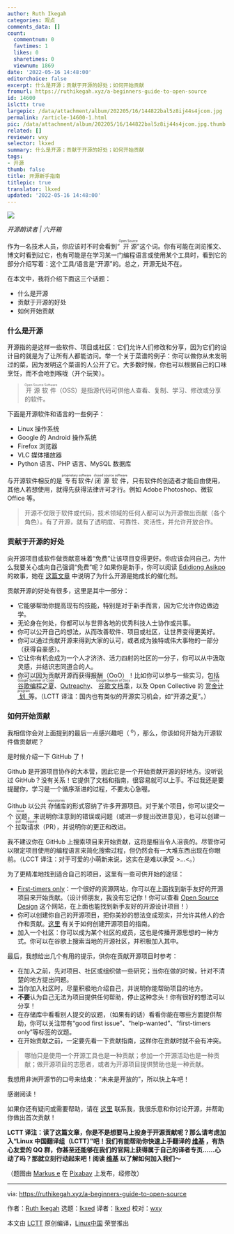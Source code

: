 ```yaml
---
author: Ruth Ikegah
categories: 观点
comments_data: []
count:
  commentnum: 0
  favtimes: 1
  likes: 0
  sharetimes: 0
  viewnum: 1869
date: '2022-05-16 14:48:00'
editorchoice: false
excerpt: 什么是开源；贡献于开源的好处；如何开始贡献
fromurl: https://ruthikegah.xyz/a-beginners-guide-to-open-source
id: 14600
islctt: true
largepic: /data/attachment/album/202205/16/144822bal5z8ij44s4jcom.jpg
permalink: /article-14600-1.html
pic: /data/attachment/album/202205/16/144822bal5z8ij44s4jcom.jpg.thumb.jpg
related: []
reviewer: wxy
selector: lkxed
summary: 什么是开源；贡献于开源的好处；如何开始贡献
tags:
- 开源
thumb: false
title: 开源新手指南
titlepic: true
translator: lkxed
updated: '2022-05-16 14:48:00'
---
```


![](/data/attachment/album/202205/16/144822bal5z8ij44s4jcom.jpg)



*开源朗读者 | 六开箱*


作为一名技术人员，你应该时不时会看到“<ruby> 开源 <rt>  Open Source </rt></ruby>”这个词。你有可能在浏览推文、博文时看到过它，也有可能是在学习某一门编程语言或使用某个工具时，看到它的部分介绍写着：这个工具/语言是“开源”的。总之，开源无处不在。


在本文中，我将介绍下面这三个话题：


* 什么是开源
* 贡献于开源的好处
* 如何开始贡献


### 什么是开源


开源指的是这样一些软件、项目或社区：它们允许人们修改和分享，因为它们的设计目的就是为了让所有人都能访问。举一个关于菜谱的例子：你可以做你从未发明过的菜，因为发明这个菜谱的人公开了它。大多数时候，你也可以根据自己的口味烹饪，而不会呛到喉咙（开个玩笑）。



> 
> <ruby> 开源软件 <rt>  Open Source Software </rt></ruby>（OSS）是指源代码可供他人查看、复制、学习、修改或分享的软件。
> 
> 
> 


下面是开源软件和语言的一些例子：


* Linux 操作系统
* Google 的 Android 操作系统
* Firefox 浏览器
* VLC 媒体播放器
* Python 语言、PHP 语言、MySQL 数据库


与开源软件相反的是<ruby> 专有软件 <rt>  proprietary software </rt></ruby> / <ruby> 闭源软件 <rt>  closed source software </rt></ruby>，只有软件的创造者才能自由使用，其他人若想使用，就得先获得法律许可才行。例如 Adobe Photoshop、微软 Office 等。



> 
> 开源不仅限于软件或代码，技术领域的任何人都可以为开源做出贡献（各个角色）。有了开源，就有了透明度、可靠性、灵活性，并允许开放合作。
> 
> 
> 


### 贡献于开源的好处


向开源项目或软件做贡献意味着“免费”让该项目变得更好。你应该会问自己，为什么我要关心或向自己强调“免费”呢？如果你是新手，你可以阅读 [Edidiong Asikpo](https://hashnode.com/@didicodes) 的故事，她在 [这篇文章](https://edidiongasikpo.com/open-source-contributions-a-catalyst-for-growth-b823fc5752b1) 中说明了为什么开源是她成长的催化剂。


贡献开源的好处有很多，这里是其中一部分：


* 它能够帮助你提高现有的技能，特别是对于新手而言，因为它允许你边做边学。
* 无论身在何处，你都可以与世界各地的优秀科技人士协作或共事。
* 你可以公开自己的想法，从而改善软件、项目或社区，让世界变得更美好。
* 你可以通过贡献开源来得到大家的认可，或者成为独特或伟大事物的一部分（获得自豪感）。
* 它让你有机会成为一个人才济济、活力四射的社区的一分子，你可以从中汲取灵感，并结识志同道合的人。
* 你可以因为贡献开源而获得报酬（OoO）！比如你可以参与一些实习，包括 <ruby> <a href="https://summerofcode.withgoogle.com">  谷歌编程之夏 </a> <rt>  Google Summer of Code </rt></ruby>、[Outreachy](https://www.outreachy.org/)、<ruby> <a href="https://developers.google.com/season-of-docs">  谷歌文档季 </a> <rt>  Google Season of Docs </rt></ruby>，以及 Open Collective 的 <ruby> <a href="https://docs.opencollective.com/help/contributing/development/bounties">  赏金计划 </a> <rt>  bounty program </rt></ruby> 等。（LCTT 译注：国内也有类似的开源实习机会，如“开源之夏”。）


### 如何开始贡献


我相信你会对上面提到的最后一点感兴趣吧（<sup> o</sup>），那么，你该如何开始为开源软件做贡献呢？


是时候介绍一下 GitHub 了！


Github 是开源项目协作的大本营，因此它是一个开始贡献开源的好地方。没听说过 GitHub？没有关系！它提供了文档和指南，很容易就可以上手。不过我还是要提醒你，学习是一个循序渐进的过程，不要太心急喔。


Github 以公共<ruby> 存储库 <rt>  repositories </rt></ruby>的形式容纳了许多开源项目。对于某个项目，你可以提交一个<ruby> 议题 <rt>  issue </rt></ruby>，来说明你注意到的错误或问题（或进一步提出改进意见），也可以创建一个<ruby> 拉取请求 <rt>  pull request </rt></ruby>（PR），并说明你的更正和改进。


我不建议你在 GitHub 上搜索项目来开始贡献，这将是相当令人沮丧的。尽管你可以限定项目使用的编程语言来简化搜索过程，但仍然会有一大堆东西出现在你眼前。（LCCT 译注：对于可爱的小萌新来说，这实在是难以承受 >…<。）


为了更精准地找到适合自己的项目，这里有一些可供开始的途径：


* [First-timers only](https://www.firsttimersonly.com/)：一个很好的资源网站，你可以在上面找到新手友好的开源项目来开始贡献。（设计师朋友，我没有忘记你！你可以查看 [Open Source Design](https://opensourcedesign.net/) 这个网站，在上面也能找到新手友好的开源设计项目！）
* 你可以创建你自己的开源项目，把你美妙的想法变成现实，并允许其他人的合作和贡献。[这里](https://github.com/Ruth-ikegah/opensource.guide) 有关于如何创建开源项目的指南。
* 加入一个社区：你可以成为某个社区的成员，这也是传播开源思想的一种方式。你可以在谷歌上搜索当地的开源社区，并积极加入其中。


最后，我想给出几个有用的提示，供你在贡献开源项目时参考：


* 在加入之前，先对项目、社区或组织做一些研究；当你在做的时候，针对不清楚的地方提出问题。
* 当你加入社区时，尽量积极地介绍自己，并说明你能帮助项目的地方。
* **不要**认为自己无法为项目提供任何帮助，停止这种念头！你有很好的想法可以分享！
* 在存储库中看看别人提交的议题，（如果有的话）看看你能在哪些方面提供帮助，你可以关注带有“good first issue”、“help-wanted”、“first-timers only”等标签的议题。
* 在开始贡献之前，一定要先看一下贡献指南，这样你在贡献时就不会有冲突。



> 
> 哪怕只是使用一个开源工具也是一种贡献；参加一个开源活动也是一种贡献；做开源项目的志愿者，或者为开源项目提供赞助也是一种贡献。
> 
> 
> 


我想用非洲开源节的口号来结束：“未来是开放的”，所以快上车吧！


感谢阅读！


如果你还有疑问或需要帮助，请在 [这里](https://twitter.com/IkegahRuth) 联系我，我很乐意和你讨论开源，并帮助你做出首次贡献！


**LCTT 译注：读了这篇文章，你是不是想要马上投身于开源贡献呢？那么请考虑加入“Linux 中国翻译组（LCTT）”吧！我们有能帮助你快速上手翻译的 [维基](https://lctt.github.io/wiki/intro/lctt.html) ，有热心友爱的 QQ 群，你甚至还能够在我们的官网上获得属于自己的译者专页……心动了吗？那就立刻行动起来吧！阅读 [维基](https://lctt.github.io/wiki/intro/lctt.html) 以了解如何加入我们～**


（题图由 [Markus e](https://pixabay.com/zh/users/fotopirat-24835164/?utm_source=link-attribution&utm_medium=referral&utm_campaign=image&utm_content=7170280) 在 [Pixabay](https://pixabay.com/zh/?utm_source=link-attribution&utm_medium=referral&utm_campaign=image&utm_content=7170280) 上发布，经修改）




---


via: <https://ruthikegah.xyz/a-beginners-guide-to-open-source>


作者：[Ruth Ikegah](https://hashnode.com/@ikegah_ruth) 选题：[lkxed](https://github.com/lkxed) 译者：[lkxed](https://github.com/lkxed) 校对：[wxy](https://github.com/wxy)


本文由 [LCTT](https://github.com/LCTT/TranslateProject) 原创编译，[Linux中国](https://linux.cn/) 荣誉推出